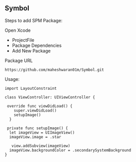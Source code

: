 ## Symbol

Steps to add SPM Package:

Open Xcode

- ProjectFile
- Package Dependencies
- Add New Package

Package URL

```
https://github.com/maheshwaran01m/Symbol.git
```

Usage:
```
import LayoutConstraint

class ViewController: UIViewController {

 override func viewDidLoad() {
    super.viewDidLoad()
    setupImage()
  }

 private func setupImage() {
  let imageView = UIImageView()
  imageView.image = .star

   view.addSubview(imageView)
  imageView.backgroundColor = .secondarySystemBackground
}

```
